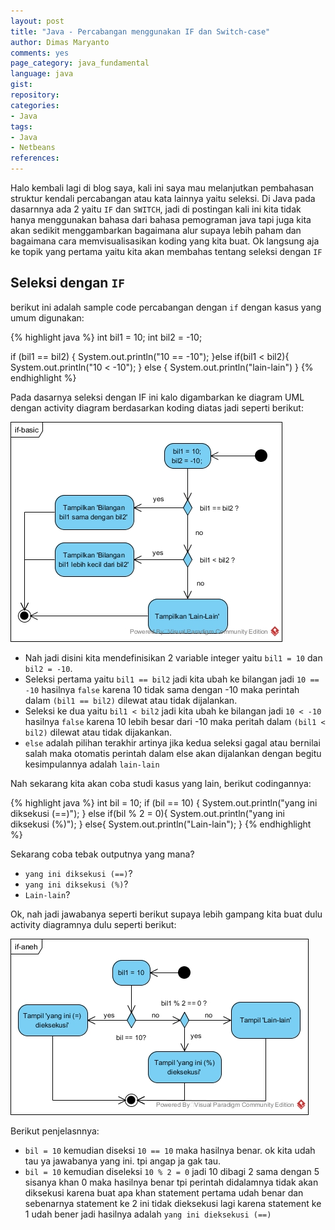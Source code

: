 ```yaml
---
layout: post
title: "Java - Percabangan menggunakan IF dan Switch-case"
author: Dimas Maryanto
comments: yes
page_category: java_fundamental
language: java
gist:
repository:
categories:
- Java
tags:
- Java
- Netbeans
references:
---
```


Halo kembali lagi di blog saya, kali ini saya mau melanjutkan pembahasan struktur kendali percabangan atau kata lainnya yaitu seleksi. Di Java pada dasarnnya ada 2 yaitu ```IF``` dan ```SWITCH```, jadi di postingan kali ini kita tidak hanya menggunakan bahasa dari bahasa pemograman java tapi juga kita akan sedikit menggambarkan bagaimana alur supaya lebih paham dan bagaimana cara memvisualisasikan koding yang kita buat. Ok langsung aja ke topik yang pertama yaitu kita akan membahas tentang seleksi dengan ```IF```

<!--more-->

## Seleksi dengan ```IF```

berikut ini adalah sample code percabangan dengan ```if``` dengan kasus yang umum digunakan:

{% highlight java %}
int bil1 = 10;
int bil2 = -10;

if (bil1 == bil2) {
  System.out.println("10 == -10");
}else if(bil1 < bil2){
  System.out.println("10 < -10");
} else {
  System.out.println("lain-lain")
}
{% endhighlight %}

Pada dasarnya seleksi dengan IF ini kalo digambarkan ke diagram UML dengan activity diagram berdasarkan koding diatas jadi seperti berikut:

![Basic IF](/images/2016-08/java-selection/if-basic.jpg)

* Nah jadi disini kita mendefinisikan 2 variable integer yaitu ```bil1 = 10``` dan ```bil2 = -10```.
* Seleksi pertama yaitu ```bil1 == bil2``` jadi kita ubah ke bilangan jadi ```10 == -10``` hasilnya ```false``` karena 10 tidak sama dengan -10 maka perintah dalam ```(bil1 == bil2)``` dilewat atau tidak dijalankan.
* Seleksi ke dua yaitu ```bil1 < bil2``` jadi kita ubah ke bilangan jadi ```10 < -10``` hasilnya ```false``` karena 10 lebih besar dari -10 maka peritah dalam ```(bil1 < bil2)``` dilewat atau tidak dijakankan.
* ```else``` adalah pilihan terakhir artinya jika kedua seleksi gagal atau bernilai salah maka otomatis perintah dalam else akan dijalankan dengan begitu kesimpulannya adalah ```lain-lain```

Nah sekarang kita akan coba studi kasus yang lain, berikut codingannya:

{% highlight java %}
int bil = 10;
if (bil == 10) {
  System.out.println("yang ini diksekusi (==)");
} else if(bil % 2 = 0){
  System.out.println("yang ini diksekusi (%)");
} else{
  System.out.println("Lain-lain");
}
{% endhighlight %}

Sekarang coba tebak outputnya yang mana?

* ```yang ini diksekusi (==)```?
* ```yang ini diksekusi (%)```?
* ```Lain-lain```?

Ok, nah jadi jawabanya seperti berikut supaya lebih gampang kita buat dulu activity diagramnya dulu seperti berikut:

![IF yang aneh](/images/2016-08/java-selection/if-aneh.jpg)

Berikut penjelasnnya:

* ```bil = 10``` kemudian diseksi ```10 == 10``` maka hasilnya benar. ok kita udah tau ya jawabanya yang ini. tpi angap ja gak tau.
* ```bil = 10``` kemudian diseleksi ```10 % 2 = 0``` jadi 10 dibagi 2 sama dengan 5 sisanya khan 0 maka hasilnya benar tpi perintah didalamnya tidak akan diksekusi karena buat apa khan statement pertama udah benar dan sebenarnya statement ke 2 ini tidak dieksekusi lagi karena statement ke 1 udah bener jadi hasilnya adalah ```yang ini dieksekusi (==)```
